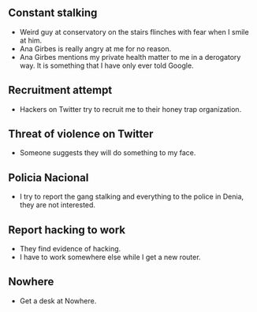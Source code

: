 ## Constant stalking

- Weird guy at conservatory on the stairs flinches with fear when I smile at him.
- Ana Girbes is really angry at me for no reason.
- Ana Girbes mentions my private health matter to me in a derogatory way. It is something that I have only ever told Google.

## Recruitment attempt

- Hackers on Twitter try to recruit me to their honey trap organization.

## Threat of violence on Twitter

- Someone suggests they will do something to my face.

## Policia Nacional

- I try to report the gang stalking and everything to the police in Denia, they are not interested.

## Report hacking to work

- They find evidence of hacking.
- I have to work somewhere else while I get a new router.

## Nowhere

- Get a desk at Nowhere.